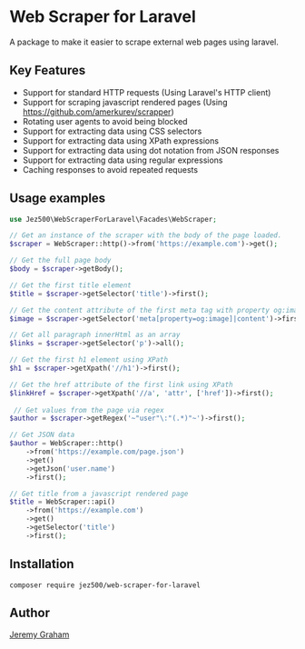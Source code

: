 # Web Scraper for Laravel

A package to make it easier to scrape external web pages using laravel.

## Key Features
* Support for standard HTTP requests (Using Laravel's HTTP client)
* Support for scraping javascript rendered pages (Using https://github.com/amerkurev/scrapper)
* Rotating user agents to avoid being blocked
* Support for extracting data using CSS selectors
* Support for extracting data using XPath expressions
* Support for extracting data using dot notation from JSON responses
* Support for extracting data using regular expressions
* Caching responses to avoid repeated requests

## Usage examples

```php
use Jez500\WebScraperForLaravel\Facades\WebScraper;

// Get an instance of the scraper with the body of the page loaded.
$scraper = WebScraper::http()->from('https://example.com')->get();

// Get the full page body
$body = $scraper->getBody();

// Get the first title element
$title = $scraper->getSelector('title')->first(); 

// Get the content attribute of the first meta tag with property og:image
$image = $scraper->getSelector('meta[property=og:image]|content')->first(); 

// Get all paragraph innerHtml as an array
$links = $scraper->getSelector('p')->all();

// Get the first h1 element using XPath
$h1 = $scraper->getXpath('//h1')->first();

// Get the href attribute of the first link using XPath
$linkHref = $scraper->getXpath('//a', 'attr', ['href'])->first();
 
 // Get values from the page via regex
$author = $scraper->getRegex('~"user"\:"(.*)"~')->first();

// Get JSON data
$author = WebScraper::http()
    ->from('https://example.com/page.json')
    ->get()
    ->getJson('user.name')
    ->first();

// Get title from a javascript rendered page
$title = WebScraper::api()
    ->from('https://example.com')
    ->get()
    ->getSelector('title')
    ->first();
```

## Installation

```shell
composer require jez500/web-scraper-for-laravel
```

## Author
[Jeremy Graham](https://github.com/jez500)
